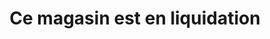 ---
title: "Ce magasin est en liquidation"
url: /le-faou/ce-magasin-est-en-liquidation/
shop: vêtements
---